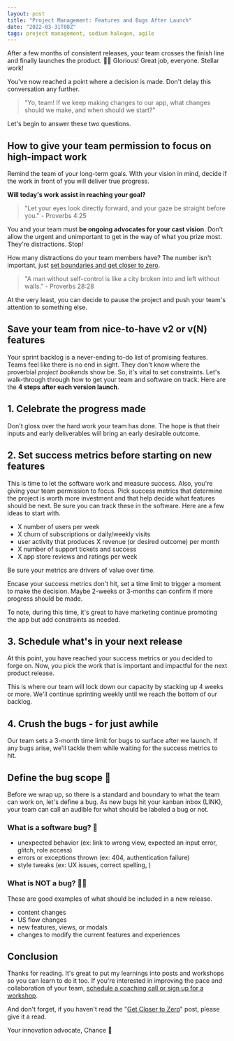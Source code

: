 ```yaml
---
layout: post
title: "Project Management: Features and Bugs After Launch"
date: "2022-03-31T08Z"
tags: project management, sodium halogen, agile
---
```


After a few months of consistent releases, your team crosses the finish line and finally launches the product. 🍾🙌 Glorious! Great job, everyone. Stellar work!

You've now reached a point where a decision is made. Don't delay this conversation any further.

> "Yo, team! If we keep making changes to our app, what changes should we make, and when should we start?"

Let's begin to answer these two questions.

## How to give your team permission to focus on high-impact work

Remind the team of your long-term goals. With your vision in mind, decide if the work in front of you will deliver true progress.

**Will today's work assist in reaching your goal?**

> "Let your eyes look directly forward, and your gaze be straight before you." - Proverbs 4:25

You and your team must **be ongoing advocates for your cast vision**. Don't allow the urgent and unimportant to get in the way of what you prize most. They're distractions. Stop!

How many distractions do your team members have? The number isn't important, just [set boundaries and get closer to zero](https://chancesmith.io/focus-get-closer-to-zero/).

> "A man without self-control is like a city broken into and left without walls." - Proverbs 28:28

At the very least, you can decide to pause the project and push your team's attention to something else.

## Save your team from nice-to-have v2 or v(N) features

Your sprint backlog is a never-ending to-do list of promising features. Teams feel like there is no end in sight. They don't know where the proverbial *project bookends* show be. So, it's vital to set constraints. Let's walk-through through how to get your team and software on track. Here are the **4 steps after each version launch**.

## 1. Celebrate the progress made

Don't gloss over the hard work your team has done. The hope is that their inputs and early deliverables will bring an early desirable outcome.

## 2. Set success metrics before starting on new features

This is time to let the software work and measure success. Also, you're giving your team permission to focus. Pick success metrics that determine the project is worth more investment and that help decide what features should be next. Be sure you can track these in the software. Here are a few ideas to start with.

- X number of users per week
- X churn of subscriptions or daily/weekly visits
- user activity that produces X revenue (or desired outcome) per month
- X number of support tickets and success
- X app store reviews and ratings per week

Be sure your metrics are drivers of value over time.

Encase your success metrics don't hit, set a time limit to trigger a moment to make the decision. Maybe 2-weeks or 3-months can confirm if more progress should be made.

To note, during this time, it's great to have marketing continue promoting the app but add constraints as needed.

## 3. Schedule what's in your next release

At this point, you have reached your success metrics or you decided to forge on. Now, you pick the work that is important and impactful for the next product release.

This is where our team will lock down our capacity by stacking up 4 weeks or more. We'll continue sprinting weekly until we reach the bottom of our backlog.

## 4. Crush the bugs - for just awhile

Our team sets a 3-month time limit for bugs to surface after we launch. If any bugs arise, we'll tackle them while waiting for the success metrics to hit.

## Define the bug scope 🔬
Before we wrap up, so there is a standard and boundary to what the team can work on, let's define a bug. As new bugs hit your kanban inbox (LINK), your team can call an audible for what should be labeled a bug or not.

### What is a software bug? 🐛

- unexpected behavior (ex: link to wrong view, expected an input error, glitch, role access)
- errors or exceptions thrown (ex: 404, authentication failure)
- style tweaks (ex: UX issues, correct spelling, )

### What is NOT a bug? 🙅‍♀️
These are good examples of what should be included in a new release.

- content changes
- US flow changes
- new features, views, or modals
- changes to modify the current features and experiences

## Conclusion

Thanks for reading. It's great to put my learnings into posts and workshops so you can learn to do it too. If you're interested in improving the pace and collaboration of your team, [schedule a coaching call or sign up for a workshop](https://chancesmith.io/coaching).

And don't forget, if you haven't read the "[Get Closer to Zero](https://chancesmith.io/focus-get-closer-to-zero/)" post, please give it a read.

Your innovation advocate, Chance 👋